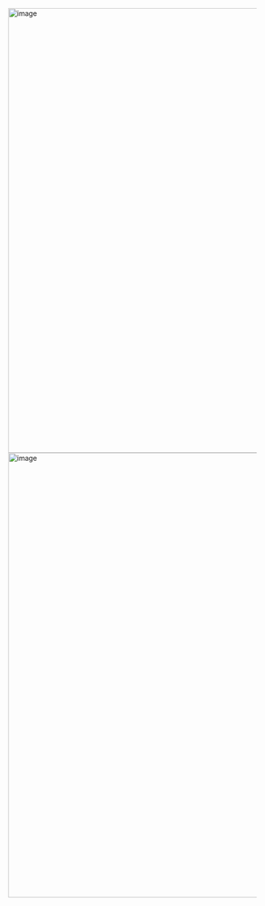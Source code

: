 <img width="1600" height="900" alt="image" src="https://github.com/user-attachments/assets/fba0026c-1901-41f6-8460-2cb09d717ed3" />

<img width="1600" height="900" alt="image" src="https://github.com/user-attachments/assets/6b28faf9-0126-4a36-aa1e-e5efb489f79f" />
